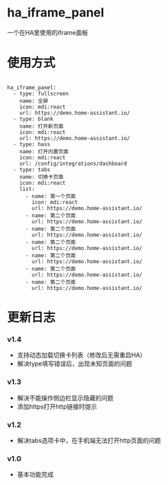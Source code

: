 # ha_iframe_panel
一个在HA里使用的iframe面板

# 使用方式

```

ha_iframe_panel:
  - type: fullscreen
    name: 全屏
    icon: mdi:react
    url: https://demo.home-assistant.io/
  - type: blank
    name: 打开新页面
    icon: mdi:react
    url: https://demo.home-assistant.io/
  - type: hass
    name: 打开内置页面
    icon: mdi:react
    url: /config/integrations/dashboard
  - type: tabs
    name: 切换卡页面
    icon: mdi:react
    list:
      - name: 第一个页面
        icon: mdi:react
        url: https://demo.home-assistant.io/
      - name: 第二个页面
        url: https://demo.home-assistant.io/
      - name: 第二个页面
        url: https://demo.home-assistant.io/
      - name: 第二个页面
        url: https://demo.home-assistant.io/
      - name: 第二个页面
        url: https://demo.home-assistant.io/
      - name: 第二个页面
        url: https://demo.home-assistant.io/
      - name: 第二个页面
        url: https://demo.home-assistant.io/

```


# 更新日志

### v1.4
- 支持动态加载切换卡列表（修改后无需重启HA）
- 解决type填写错误后，出现未知页面的问题

### v1.3
- 解决不能操作侧边栏显示隐藏的问题
- 添加https打开http链接时提示

### v1.2
- 解决tabs选项卡中，在手机端无法打开http页面的问题

### v1.0
- 基本功能完成